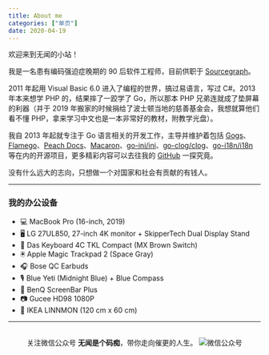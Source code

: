 ```yaml
---
title: About me
categories: ["单页"]
date: 2020-04-19
---
```


欢迎来到无闻的小站！

我是一名患有编码强迫症晚期的 90 后软件工程师，目前供职于 [Sourcegraph](https://about.sourcegraph.com/)。

2011 年起用 Visual Basic 6.0 进入了编程的世界，搞过易语言，写过 C#。2013 年本来想学 PHP 的，结果摔了一跤学了 Go，所以那本 PHP 兄弟连就成了垫屏幕的利器（并于 2019 年搬家的时候捐给了波士顿当地的慈善基金会，我想就算他们看不懂 PHP，拿来学习中文也是一本非常好的教材，附教学光盘）。

我自 2013 年起就专注于 Go 语言相关的开发工作，主导并维护着包括 [Gogs](https://gogs.io)、[Flamego](https://flamego.dev)、[Peach Docs](https://peachdocs.org)、[Macaron](https://go-macaron.com)、[go-ini/ini](https://ini.unknwon.io)、[go-clog/clog](https://github.com/go-clog/clog)、[go-i18n/i18n](https://github.com/go-i18n/i18n) 等在内的开源项目，更多精彩内容可以去往我的 [GitHub](https://github.com/unknwon) 一探究竟。

没有什么远大的志向，只想做一个对国家和社会有贡献的有钱人。

---

### 我的办公设备

- 💻 MacBook Pro (16-inch, 2019)
- 🖥 LG 27UL850, 27-inch 4K monitor + SkipperTech Dual Display Stand
- 🎹 Das Keyboard 4C TKL Compact (MX Brown Switch)
- 🖲 Apple Magic Trackpad 2 (Space Gray)
- 🎧 Bose QC Earbuds
- 🎙 Blue Yeti (Midnight Blue) + Blue Compass
- 🔆 BenQ ScreenBar Plus
- 📷 Gucee HD98 1080P
- 🔳 IKEA LINNMON (120 cm x 60 cm)

---

<br/> 
<div align="center">关注微信公众号 <b>无闻是个码痴</b>，带你走向催更的人生。
<img src="/img/wechat_qrcode.jpg" alt="微信公众号"></div>
